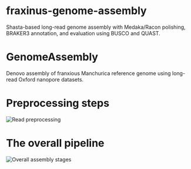# fraxinus-genome-assembly
Shasta-based long-read genome assembly with Medaka/Racon polishing, BRAKER3 annotation, and evaluation using BUSCO and QUAST.

# GenomeAssembly
Denovo assembly of franxious Manchurica reference genome using long-read Oxford nanopore datasets. 

# Preprocessing steps
![Read preprocessing](https://github.com/user-attachments/assets/c41ccff0-997b-496c-ae44-a260da278701)


# The overall pipeline 
![Overall assembly stages](https://github.com/user-attachments/assets/571fd622-e051-43f8-bff7-c24487cbc82f)

